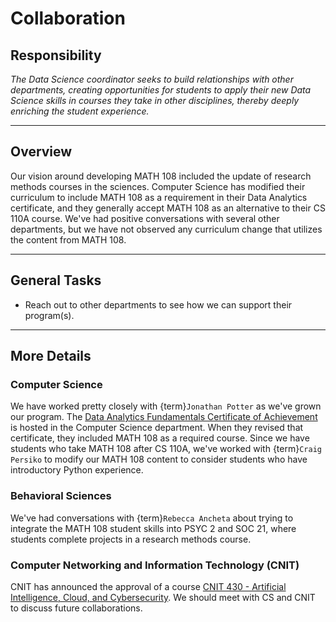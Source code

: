 # Collaboration

## Responsibility
_The Data Science coordinator seeks to build relationships with other departments, creating opportunities for students to apply their new Data Science skills in courses they take in other disciplines, thereby deeply enriching the student experience._

---

## Overview
Our vision around developing MATH 108 included the update of research methods courses in the sciences. Computer Science has modified their curriculum to include MATH 108 as a requirement in their Data Analytics certificate, and they generally accept MATH 108 as an alternative to their CS 110A course. We've had positive conversations with several other departments, but we have not observed any curriculum change that utilizes the content from MATH 108.

---

## General Tasks
- Reach out to other departments to see how we can support their program(s).

---

## More Details

### Computer Science
We have worked pretty closely with {term}`Jonathan Potter` as we've grown our program. The [Data Analytics Fundamentals Certificate of Achievement](https://www.ccsf.edu/degrees-certificates/data-analytics) is hosted in the Computer Science department. When they revised that certificate, they included MATH 108 as a required course. Since we have students who take MATH 108 after CS 110A, we've worked with {term}`Craig Persiko` to modify our MATH 108 content to consider students who have introductory Python experience.

### Behavioral Sciences
We've had conversations with {term}`Rebecca Ancheta` about trying to integrate the MATH 108 student skills into PSYC 2 and SOC 21, where students complete projects in a research methods course.

### Computer Networking and Information Technology (CNIT)
CNIT has announced the approval of a course [CNIT 430 - Artificial Intelligence, Cloud, and Cybersecurity](https://ccsf.curricunet.com/DynamicReports/AllFieldsReportByEntity/14397?entityType=Course&reportId=28). We should meet with CS and CNIT to discuss future collaborations.